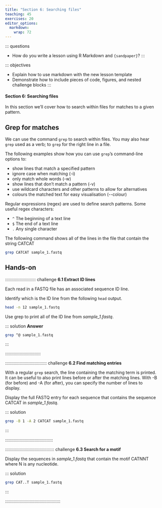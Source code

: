 ```yaml
---
title: "Section 6: Searching files"
teaching: 45
exercises: 20
editor_options: 
  markdown: 
    wrap: 72
---
```


::: questions
-   How do you write a lesson using R Markdown and `{sandpaper}`?
:::


::: objectives
-   Explain how to use markdown with the new lesson template
-   Demonstrate how to include pieces of code, figures, and nested challenge blocks
:::

#### Section 6: Searching files

In this section we’ll cover how to search within files for matches to a given pattern.

## Grep for matches

We can use the command `grep` to search within files. You may also hear `grep` used as a verb; to `grep` for the right line in a file.

The following examples show how you can use `grep`’s command-line options to:

- show lines that match a specified pattern
- ignore case when matching (-i)
- only match whole words (-w)
- show lines that don’t match a pattern (-v)
- use wildcard characters and other patterns to allow for alternatives
- colours the matched text for easy visualisation (--colour)

Regular expressions (regex) are used to define search patterns. Some useful regex characters:

- `^` The beginning of a text line
- `$` The end of a text line
- `.` Any single character

The following command shows all of the lines in the file that contain the string CATCAT

```bash
grep CATCAT sample_1.fastq
```

## Hands-on

::::::::::::::::::::::::: challenge
**6.1 Extract ID lines**

Each read in a FASTQ file has an associated sequence ID line.

Identify which is the ID line from the following `head` output.

```bash
head -n 12 sample_1.fastq
```

Use grep to print all of the ID line from _sample_1.fastq_.

::: solution
**Answer**

```bash
grep ^@ sample_1.fastq
```

:::

:::::::::::::::::::::::::::::

:::::::::::::::::::::::::::::::::: challenge
**6.2 Find matching entries**

With a regular `grep` search, the line containing the matching term is printed. It can be useful to also print lines before or after the matching lines. With -B (for before) and -A (for after), you can specify the number of lines to display.

Display the full FASTQ entry for each sequence that contains the sequence CATCAT in _sample_1.fastq_.

::: solution

```bash
grep -B 1 -A 2 CATCAT sample_1.fastq
```

:::

:::::::::::::::::::::::::::::::::::::::

:::::::::::::::::::::::::::::::::::::::: challenge
**6.3 Search for a motif**

Display the sequences in _sample_1.fastq_ that contain the motif CATNNT where N is any nucleotide.

::: solution

```bash
grep CAT..T sample_1.fastq
```

:::

:::::::::::::::::::::::::::::::::::::::::::::

